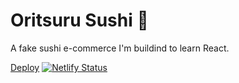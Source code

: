 # Oritsuru Sushi 🍣

A fake sushi e-commerce I'm buildind to learn React.

[Deploy](oritsuru.netlify.app) [![Netlify Status](https://api.netlify.com/api/v1/badges/a253097a-2925-4d33-bb21-7eb6cf663ab0/deploy-status)](https://app.netlify.com/sites/oritsuru/deploys)